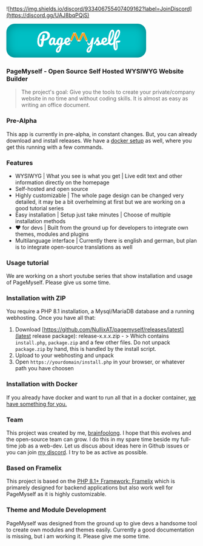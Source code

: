 ![https://img.shields.io/discord/933406755407409162?label=JoinDiscord](https://discord.gg/UAJ8bqPQjS)

![PageMyself](docs/media/logo-github.png) 

### PageMyself - Open Source Self Hosted WYSIWYG Website Builder

> The project's goal: Give you the tools to create your private/company website in no time and without coding skills. It is almost as easy as writing an office document.

### Pre-Alpha
This app is currently in pre-alpha, in constant changes. But, you can already download and install releases. We have a [docker setup](https://github.com/NullixAT/pagemyself-docker) as well, where you get this running with a few commands.

### Features
* WYSIWYG | What you see is what you get | Live edit text and other information directly on the homepage
* Self-hosted and open source
* Highly customizable | The whole page design can be changed very detailed, it may be a bit overhelming at first but we are working on a good tutorial series
* Easy installation | Setup just take minutes | Choose of multiple installation methods
* :heart: for devs | Built from the ground up for developers to integrate own themes, modules and plugins
* Multilanguage interface | Currently there is english and german, but plan is to integrate open-source translations as well

### Usage tutorial
We are working on a short youtube series that show installation and usage of PageMyself. Please give us some time.

### Installation with ZIP
You require a PHP 8.1 installation, a Mysql/MariaDB database and a running webhosting.
Once you have all that:
1. Download [https://github.com/NullixAT/pagemyself/releases/latest](latest release package): release-x.x.x.zip - > Which contains `install.php`, `package.zip` and a few other files. Do not unpack `package.zip` by hand, this is handled by the install script.
2. Upload to your webhosting and unpack
3. Open `https://yourdomain/install.php` in your browser, or whatever path you have choosen

### Installation with Docker
If you already have docker and want to run all that in a docker container, [we have something for you.](https://github.com/NullixAT/pagemyself-docker)

### Team
This project was created by me, [brainfoolong](https://github.com/brainfoolong). I hope that this evolves and the open-source team can grow. I do this in my spare time beside my full-time job as a web-dev. Let us discus about ideas here in Github issues or you can join [my discord](https://discord.gg/3TxmE3KZJY). I try to be as active as possible.

### Based on Framelix
This project is based on the [PHP 8.1+ Framework: Framelix](https://github.com/NullixAT/framelix-core) which is primarely designed for backend applications but also work well for PageMyself as it is highly customizable.

### Theme and Module Development
PageMyself was designed from the ground up to give devs a handsome tool to create own modules and themes easily. Currently a good documentation is missing, but i am working it. Please give me some time.
